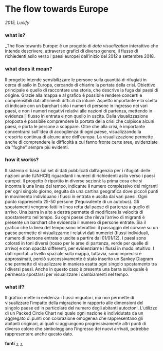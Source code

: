 # The flow towards Europe
_2015, Lucify_

### what is?
_The flow towards Europe: è un progetto di _data visualization_ interattivo che intende descrivere, attraverso grafici di diverso genere, il flusso di richiedenti asilo verso i paesi europei dall’inizio del 2012 a settembre 2018. 


### what does it mean?
Il progetto intende sensibilizzare le persone sulla quantità di rifugiati in cerca di asilo in Europa, cercando di chiarire la portata della crisi. Obiettivo principale è quello di raccontare una storia, che descrive la fuga dai paesi di origine. Grazie alla mappa e al grafico è possibile rendere concerti e comprensibili dati altrimenti difficili da intuire. Aspetto importante è la scelta di indicare con un barchart solo i numeri di persone in ingresso nei vari paesi, e non i numeri negativi relativi alle nazioni di partenza, mettendo in evidenza il flusso in entrata e non quello in uscita. Dalla visualizzazione proposta è possibile comprendere la portata della crisi che colpisce alcuni paesi, e porta le persone a scappare. Oltre che alla crisi, è importante concentrarsi sull'idea di accoglienza di ogni paese, visualizzando la crescirta continua di alcune aree dell'europa. La visualizzazione permette anche di comprendere le difficoltà a cui fanno fronte certe aree, evidenziate da "fughe" sempre più evidenti. 


### how it works?
Il sistema si basa sul set di dati pubblicati dall’agenzia per i rifugiati delle nazioni unite (UNHCR) riguardanti i numeri di richiedenti asilo verso i paesi europei. Il progetto è ripartito in diverse sezioni: la prima cosa che si incontra è una linea del tempo, indicante il numero complessivo dei migranti per ogni singolo giorno, seguita da una cartina geografica dove piccoli punti in movimento individuano i flussi in entrata e uscita dai vari paesi. Ogni punto rappresenta 25-50 persone (l’equivalente di un autobus). Gli spostamenti vengono fatti in linea retta dal paese di partenza a quello di arrivo. Una barra in alto a destra permette di modificare la velocità di spostamento nel tempo. Su ogni paese che rileva l’arrivo di migranti è presente un barchart che evidenzia il numero di persone entrate. Sia il grafico che la linea del tempo sono interattivi: il passaggio del cursore su un paese permette di visualizzarne i relativi dati numerici (flussi individuali, numero di persone entrate o uscite a partire dal 01/01/12). I paesi sono colorati in toni diversi (rosso per le aree di partenza, verde per quelle di arrivo) e con opacità differenti, per evidenziarne i flussi in modo intuitivo. I dati riportati a livello spaziale sulla mappa, tuttavia, sono imprecisi e approssimati, perciò successivamente è stato inserito un Sankey Diagram che permette di visualizzare in maniera esatta ogni singolo spostamento tra i diversi paesi. Anche in questo caso è presente una barra sulla quale è permesso spostarsi per visualizzare i cambiamenti nel tempo. 


### what if?
Il grafico mette in evidenza i flussi migratori, ma non permette di visualizzare l’impatto della migrazione in rapporto alle dimensioni del singolo paese ed in particolare del numero degli abitanti autoctoni. L’utilizzo di un Packed Circle Chart nel quale ogni nazione è individutata da un aggregato di punti con colorazione omogenea che rappresentano gli abitanti originari, ai quali si aggiungono progressivamente altri punti di diverso colore che simboleggiano l’ingresso dei nuovi arrivati, potrebbe rappresentare anche questo dato.

**fonti** [+](https://www.lucify.com/the-flow-towards-europe/) [+](https://blog.lucify.com/a-novel-visualisation-of-the-refugee-crisis-565e40ab5a50#.cljs4da83)
